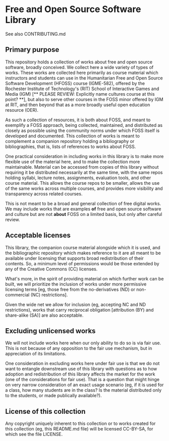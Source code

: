 # Free and Open Source Software Library

See also CONTRIBUTING.md

## Primary purpose

This repository holds a collection of works about free and open source
software, broadly conceived.  We collect here a wide variety of types of
works.  These works are collected here primarily as course material which
instructors and students can use in the Humanitarian Free and Open Source
Software Development (HFOSS) course (IGME-582), offered by the Rochester
Institute of Technology's (RIT) School of Interactive Games and Media (IGM)
[** PLEASE REVIEW: Explicitly name cultures course at this point?  **], but
also to serve other courses in the FOSS minor offered by IGM at RIT, and
then beyond that as a more broadly useful open education resource (OER).

As such a collection of resources, it is both about FOSS, and meant to
exemplify a FOSS approach, being collected, maintained, and distributed as
closely as possible using the community norms under which FOSS itself is
developed and documented.  This collection of works is meant to complement a
companion repository holding a bibliography or bibliographies, that is,
lists of references to works about FOSS.

One practical consideration in including works in this library is to make
more flexible use of the material here, and to make the collection more
maintainable.  Material can be accessed from copies of this library without
requiring it be distributed necessarily at the same time, with the same
repos holding syllabi, lecture notes, assignments, evaluation tools, and
other course material.  This allows the course repos to be smaller, allows
the use of the same works across multiple courses, and provides more
visibility and transparency across related courses.

This is not meant to be a broad and general collection of free digital
works. We may include works that are examples **of** free and open
source software and culture but are not **about** FOSS on a limited basis,
but only after careful review. 

## Acceptable licenses

This library, the companion course material alongside which it is used, and
the bibliographic repository which makes reference to it are all meant to be
available under licensing that supports broad redistribution of their
contents.  So, a minimum level of permissions would be those extended by any
of the Creative Commons (CC) licenses.

What's more, in the spirit of providing material on which further work can
be built, we will prioritize the inclusion of works under more permissive
licensing terms [eg, those free from the no-derivatives (ND) or
non-commercial (NC) restrictions].

Given the wide net we allow for inclusion (eg, accepting NC and ND
restrictions), works that carry reciprocal obligation [attribution (BY) and
share-alike (SA)] are also acceptable.

## Excluding unlicensed works

We will not include works here when our only ability to do so is via fair
use.  This is not because of any opposition to the fair use mechanism, but
in appreciation of its limitations.

One consideration in excluding works here under fair use is that we do not
want to entangle downstream use of this library with questions as to how
adoption and redistribution of this library affects the market for the work
(one of the considerations for fair use).  That is a question that might
hinge on very narrow consideration of an exact usage scenario (eg, if it is
used for a class, how many students are in the class?  Is the material
distributed only to the students, or made publically available?).

## License of this collection

Any copyright uniquely inherent to this collection or to works created for
this collection (eg, this README.md file) will be licensed CC-BY-SA, for
which see the file LICENSE.

